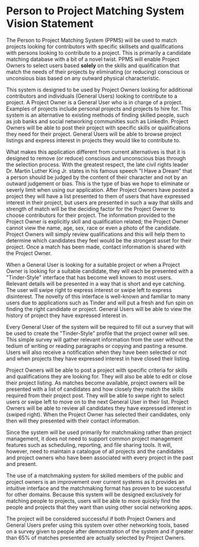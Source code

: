 # Person to Project Matching System Vision Statement

The Person to Project Matching System (PPMS) will be used to match projects looking for contributors with specific skillsets and qualifications with persons looking to contribute to a project. This is primarily a candidate matching database with a bit of a novel twist. PPMS will enable Project Owners to select users based **solely** on the skills and qualification that match the needs of their projects by eliminating (or reducing) conscious or unconsious bias based on any outward physical characteristic.

This system is designed to be used by Project Owners looking for additional contributors and individuals (General Users) looking to contribute to a project. A Project Owner is a General User who is in charge of a project. Examples of projects include personal projects and projects to hire for. This system is an alternative to existing methods of finding skilled people, such as job banks and social networking communities such as LinkedIn. Project Owners will be able to post their project with specific skills or qualifications they need for their project. General Users will be able to browse project listings and express interest in projects they would like to contribute to.

What makes this application different from current alternatives is that it is designed to remove (or reduce) conscious and unconscious bias through the selection process. With the greatest respect, the late civil rights leader Dr. Martin Luther King Jr. states in his famous speech "I Have a Dream" that a person should be judged by the content of their character and not by an outward judgement or bias. This is the type of bias we hope to eliminate or severly limit when using our application. After Project Owners have posted a project they will have a list presented to them of users that have expressed interest in their project, but users are presented in such a way that skills and strength of match will be the deciding factor for the Project Owner to choose contributors for their project. The information provided to the Project Owner is explicitly skill and qualification related; the Project Owner cannot view the name, age, sex, race or even a photo of the candidate. Project Owners will simply review qualifications and this will help them to determine which candidates they feel would be the strongest asset for their project. Once a match has been made, contact information is shared with the Project Owner.

When a General User is looking for a suitable project or when a Project Owner is looking for a suitable candidate, they will each be presented with a "Tinder-Style" interface that has become well known to most users. Relevant details will be presented in a way that is short and eye catching. The user will swipe right to express interest or swipe left to express disinterest. The novelty of this interface is well-known and familiar to many users due to applications such as Tinder and will put a fresh and fun spin on finding the right candidate or project. General Users will be able to view the history of project they have expressed interest in.

Every General User of the system will be required to fill out a survey that will be used to create the "Tinder-Style" profile that the project owner will see. This simple survey will gather relevant information from the user without the tedium of writing or reading paragraphs or copying and pasting a resume. Users will also receive a notification when they have been selected or not and when projects they have expressed interest in have closed their listing.

Project Owners will be able to post a project with specific criteria for skills and qualifications they are looking for. They will also be able to edit or close their project listing. As matches become available, project owners will be presented with a list of candidates and how closely they match the skills required from their project post. They will be able to swipe right to select users or swipe left to move on to the next General User in their list. Project Owners will be able to review all candidates they have expressed interest in (swiped right). When the Project Owner has selected their candidates, only then will they presented with their contact information.

Since the system will be used primarily for matchmaking rather than project management, it does not need to support common project management features such as scheduling, reporting, and file sharing tools. It will, however, need to maintain a catalogue of all projects and the candidates and project owners who have been associated with every project in the past and present.

The use of a matchmaking system for skilled members of the public and project owners is an improvement over current systems as it provides an intuitive interface and the matchmaking format has proven to be successful for other domains. Because this system will be designed exclusively for matching people to projects, users will be able to more quickly find the people and projects that they want than using other social networking apps.

The project will be considered successful if both Project Owners and General Users prefer using this system over other networking tools, based on a survey given to people after demonstration of the system and if greater than 65% of matches presented are actually selected by Project Owners.
